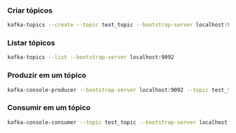 ###  Criar tópicos
```bash
kafka-topics --create --topic test_topic --bootstrap-server localhost:9092 --partitions 1 --replication-factor 1
```
### Listar tópicos
```bash
kafka-topics --list --bootstrap-server localhost:9092
```
### Produzir em um tópico
```bash
kafka-console-producer --bootstrap-server localhost:9092 --topic test_topic
```
### Consumir em um tópico
```bash
kafka-console-consumer --topic test_topic --bootstrap-server localhost:9092
```

